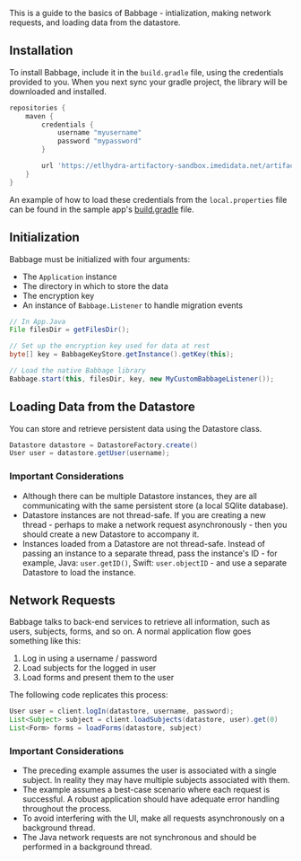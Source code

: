 This is a guide to the basics of Babbage - intialization, making network requests, and loading data from the datastore.

## Installation
To install Babbage, include it in the `build.gradle` file, using the credentials provided to you. When you next sync your gradle project, the library will be downloaded and installed.

```groovy
repositories {
    maven {
        credentials {
            username "myusername"
            password "mypassword"
        }

        url 'https://etlhydra-artifactory-sandbox.imedidata.net/artifactory/p-cloud-release'
    }
}
```

An example of how to load these credentials from the `local.properties` file can be found in the sample app's [build.gradle](./app/build.gradle) file.

## Initialization
Babbage must be initialized with four arguments:
- The `Application` instance
- The directory in which to store the data
- The encryption key
- An instance of `Babbage.Listener` to handle migration events

```java
// In App.Java
File filesDir = getFilesDir();

// Set up the encryption key used for data at rest
byte[] key = BabbageKeyStore.getInstance().getKey(this);

// Load the native Babbage library
Babbage.start(this, filesDir, key, new MyCustomBabbageListener());
```


## Loading Data from the Datastore
You can store and retrieve persistent data using the Datastore class.

```java
Datastore datastore = DatastoreFactory.create()
User user = datastore.getUser(username);
```

### Important Considerations
- Although there can be multiple Datastore instances, they are all communicating with the same persistent store (a local SQlite database).
- Datastore instances are not thread-safe. If you are creating a new thread - perhaps to make a network request asynchronously - then you should create a new Datastore to accompany it.
- Instances loaded from a Datastore are not thread-safe. Instead of passing an instance to a separate thread, pass the instance's ID - for example, Java: `user.getID()`, Swift: `user.objectID` - and use a separate Datastore to load the instance.


## Network Requests
Babbage talks to back-end services to retrieve all information, such as users, subjects, forms, and so on. A normal application flow goes something like this:

1. Log in using a username / password 
2. Load subjects for the logged in user
3. Load forms and present them to the user

The following code replicates this process:
```java
User user = client.logIn(datastore, username, password);
List<Subject> subject = client.loadSubjects(datastore, user).get(0)
List<Form> forms = loadForms(datastore, subject)
```

### Important Considerations
- The preceding example assumes the user is associated with a single subject. In reality they may have multiple subjects associated with them.
- The example assumes a best-case scenario where each request is successful. A robust application should have adequate error handling throughout the process.
- To avoid interfering with the UI, make all requests asynchronously on a background thread.
- The Java network requests are not synchronous and should be performed in a background thread.

